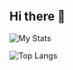 ## Hi there 👋

<!--
**rushufv/rushufv** is a ✨ _special_ ✨ repository because its `README.md` (this file) appears on your GitHub profile.

Here are some ideas to get you started:

- 🔭 I’m currently working on ...
- 🌱 I’m currently learning ...
- 👯 I’m looking to collaborate on ...
- 🤔 I’m looking for help with ...
- 💬 Ask me about ...
- 📫 How to reach me: ...
- 😄 Pronouns: ...
- ⚡ Fun fact: ...
-->

![My Stats](https://github-readme-stats.vercel.app/api?username=rushufv&show_icons=true&rank_icon=github&bg_color=076b5e,079895,00c2d7\&title_color=ffebc8\&text_color=c7fff8\&border_color=08283b&icon_color=ffe0c7)

![Top Langs](https://github-readme-stats.vercel.app/api/top-langs/?username=rushufv&layout=compact&&bg_color=076b5e,079895,00c2d7\&title_color=ffebc8\&text_color=c7fff8\&border_color=08283b)
